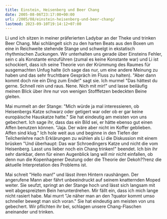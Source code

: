 ```yaml
---
title: Einstein, Heisenberg und Beer Chang
date: 2005-08-06T23:17:00+00:00
url: /2005/08/einstein-heisenberg-und-beer-chang/
lastmod: 2023-09-10T19:14:12+07:00
---
```

Li und ich sitzen in meiner präferierten Ladybar an der Theke und trinken Beer Chang. Mai schlängelt sich zu den harten Beats aus den Boxen um eine in Reichweite stehende Stange und schwelgt in ekstatisch rhythmischen Zuckungen. Wir unterhalten uns gerade über Einsteins Fehler, sein c als Konstante einzuführen (zumal es keine Konstante war) und Li ist schockiert, dass ich seine Theorie von der Krümmung des Raumes für ausgemachten Unfug halte (ich sage das nur, um eine andere Meinung zu haben und das sehr fruchtbare Gespräch im Fluss zu halten). "Aber dann kommt doch nie ein Ding zum Ende!" sagt sie. Ich murmel "Das hättest du gerne. Schnell rein und raus. Nene. Nich mit mir!" und lasse beiläufig meinen Blick über ihre nur von wenigen Stofffetzen bedeckten Beine gleiten.

Mai murmelt an der Stange: "Mich würde ja mal interessieren, ob Heisenbergs Katze schwarz oder getigert war oder ob er gar keine europäische Hauskatze hatte." Sie hat eindeutig am meisten von uns gebechert. Ich sage ihr, dass das ein Bild sei, er hätte ebenso gut einen Affen benutzen können. "Jaja. Der wäre aber nicht im Koffer geblieben. Affen sind klug." Ich hole weit aus und beginne in den Tiefen der Teilchenlehre nach Erklärungen zu wühlen als Li die Diskussion mit einem brüsken "Und überhaupt: Das war Schroedingers Katze und nicht die vom Heisenberg. Lasst uns lieber noch ein Chang trinken!" beendet. Ich bin ihr sehr dankbar, denn für einen Augenblick lang will mir nicht einfallen, ob denn nun die Kopenhagener Deutung oder die Theorie der Dekoh??renz die aktuelle Interpretation des Problems ist.

Mai schreit "Hello man!" und lässt ihren Hintern raushängen. Der angerufene Mann aber fährt unbeeindruckt auf seinem knatternden Moped weiter. Sie seufzt, springt an der Stange hoch und lässt sich langsam mit weit abgespreiztem Bein herunterdrehen. Mir fällt ein, dass ich mich lange nicht rasiert habe. Mai murrt "Je näher man an den ?quator kommt umso schneller bewegt man sich voran." Sie hat eindeutig am meisten von uns gebechert. Wir pflichten ihr bei, schlagen unsere Chang-Flaschen aneinander und trinken.
